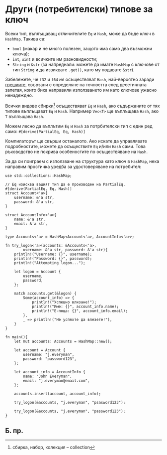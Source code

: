 # Други (потребителски) типове за ключ

Всеки тип, въплъщаващ отличителите `Eq` и `Hash`, може да бъде ключ в `HashMap`. 
Такива са:

* `bool` (макар и не много полезен, защото има само два възможни ключа);
* `int`, `uint` и всичките им разновидности;
* `String` и `&str` (за напреднали: можете да имате `HashMap` с ключове от тип
  `String` и да извиквате `.get()`, като му подавате `&str`).

Забележете, че `f32` и `f64` *не* осъществяват `Hash`, най-вероятно заради
[грешките][floating], свързани с определяне на точността след десетичната
запетая, които биха направили използването им като ключове ужасно ненадеждно.

Всички видове сбирки[^collection] осъществяват `Eq` и `Hash`, ако съдържаните
от тях типове въплъщават `Eq` и `Hash`. Например `Vec<T>` ще въплъщава `Hash`,
ако `T` въплъщава `Hash`.

Можем лесно да въплътим `Eq` и `Hash` за потрбителски тип с един ред само:
`#[derive(PartialEq, Eq, Hash)]`

Компилаторът ще свърши останалото. Ако искате да управлявате подробностите,
можете да осъществите `Eq` и/или `Hash` сами. Това ръководство не
покрива особеностите по осъществяване на `Hash`.

За да си поиграем с използване на структура като ключ в `HashMap`, нека
направим простичка уредба за удостоверяване на потребител:

```rust,editable
use std::collections::HashMap;

// Eq изисква вашият тип да е производен на PartialEq.
#[derive(PartialEq, Eq, Hash)]
struct Account<'a>{
    username: &'a str,
    password: &'a str,
}

struct AccountInfo<'a>{
    name: &'a str,
    email: &'a str,
}

type Accounts<'a> = HashMap<Account<'a>, AccountInfo<'a>>;

fn try_logon<'a>(accounts: &Accounts<'a>,
        username: &'a str, password: &'a str){
    println!("Username: {}", username);
    println!("Password: {}", password);
    println!("Attempting logon...");

    let logon = Account {
        username,
        password,
    };

    match accounts.get(&logon) {
        Some(account_info) => {
            println!("Успешно влизане!");
            println!("Име: {}", account_info.name);
            println!("Е-поща: {}", account_info.email);
        },
        _ => println!("Не успяхте да влезете!"),
    }
}

fn main(){
    let mut accounts: Accounts = HashMap::new();

    let account = Account {
        username: "j.everyman",
        password: "password123",
    };

    let account_info = AccountInfo {
        name: "John Everyman",
        email: "j.everyman@email.com",
    };

    accounts.insert(account, account_info);

    try_logon(&accounts, "j.everyman", "psasword123");

    try_logon(&accounts, "j.everyman", "password123");
}
```
## Б. пр.


[^collection]: сбирка, набор, колекция – collection

[hash]: https://en.wikipedia.org/wiki/Hash_function
[floating]: https://en.wikipedia.org/wiki/Floating_point#Accuracy_problems
